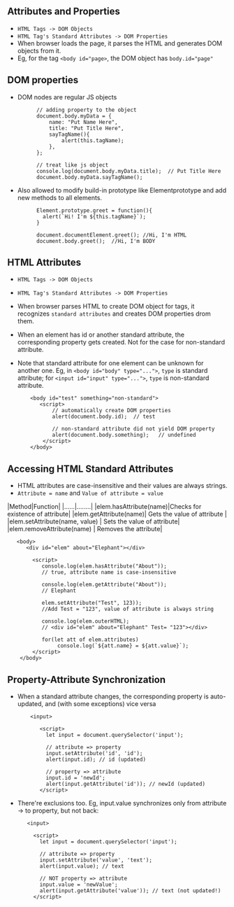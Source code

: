 ## Attributes and Properties
- `HTML Tags -> DOM Objects`
- `HTML Tag's Standard Attributes -> DOM Properties`
- When browser loads the page, it parses the HTML and generates DOM objects from it.
- Eg, for the tag `<body id="page>`, the DOM object has `body.id="page"`

## DOM properties
- DOM nodes are regular JS objects

            // adding property to the object
            document.body.myData = {
                name: "Put Name Here",
                title: "Put Title Here",
                sayTagName(){
                    alert(this.tagName);
                },
            };
              
            // treat like js object
            console.log(document.body.myData.title);  // Put Title Here
            document.body.myData.sayTagName();
            
- Also allowed to modify build-in prototype like Elementprototype and add new methods to all elements.

            
            
            Element.prototype.greet = function(){
              alert(`Hi! I'm ${this.tagName}`);
            }
            
            document.documentElement.greet(); //Hi, I'm HTML
            document.body.greet();  //Hi, I'm BODY
            
 ## HTML Attributes
 - `HTML Tags -> DOM Objects`
 - `HTML Tag's Standard Attributes -> DOM Properties`
 - When browser parses HTML to create DOM object for tags, it recognizes `standard attributes` and creates DOM properties drom them.
 - When an element has id or another standard attribute, the corresponding property gets created. Not for the case for non-standard attribute.
 - Note that standard attribute for one element can be unknown for another one. Eg, in `<body id="body" type="...">`, `type` is standard attribute; for `<input id="input" type="...">`, `type` is non-standard attribute.
 
 
           <body id="test" something="non-standard">
              <script>
                  // automatically create DOM properties 
                  alert(document.body.id);  // test
                  
                  // non-standard attribute did not yield DOM property
                  alert(document.body.something);   // undefined
               </script>
           </body>
           
  
  ## Accessing HTML Standard Attributes
 - HTML attributes are case-insensitive and their values are always strings.
 - `Attribute = name` and `Value of attribute = value`
 
 
  |Method|Function|
  |......|........|
  |elem.hasAttribute(name)|Checks for existence of attribute|
  |elem.getAttribute(name)| Gets the value of attribute |
  |elem.setAttribute(name, value) | Sets the value of attribute|
  |elem.removeAttribute(name) | Removes the attribute|
  
  
       <body>
          <div id="elem" about="Elephant"></div>
                   
            <script>
               console.log(elem.hasAttribute("About")); 
               // true, attribute name is case-insensitive
                       
               console.log(elem.getAttribute("About"));  
               // Elephant
                      
               elem.setAttribute("Test", 123));  
               //Add Test = "123", value of attribute is always string
                        
               console.log(elem.outerHTML);  
               // <div id="elem" about="Elephant" Test= "123"></div>
                        
               for(let att of elem.attributes)
                    console.log(`${att.name} = ${att.value}`);
            </script>
        </body>
 
 ## Property-Attribute Synchronization
 - When a standard attribute changes, the corresponding property is auto-updated, and (with some exceptions) vice versa
 
          
           <input>
           
              <script>
                let input = document.querySelector('input');

                // attribute => property
                input.setAttribute('id', 'id');
                alert(input.id); // id (updated)

                // property => attribute
                input.id = 'newId';
                alert(input.getAttribute('id')); // newId (updated)
              </script>
 
 - There're exclusions too. Eg, input.value synchronizes only from attribute → to property, but not back:
 
          <input>

            <script>
              let input = document.querySelector('input');

              // attribute => property
              input.setAttribute('value', 'text');
              alert(input.value); // text

              // NOT property => attribute
              input.value = 'newValue';
              alert(input.getAttribute('value')); // text (not updated!)
            </script>
 
 
 
 
 
 
 
 
 
 
 
 
 
